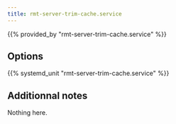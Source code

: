 ```yaml
---
title: rmt-server-trim-cache.service
---
```


{{% provided_by "rmt-server-trim-cache.service" %}}

## Options

{{% systemd_unit "rmt-server-trim-cache.service" %}}

## Additionnal notes

Nothing here.